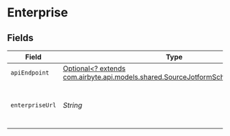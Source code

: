 # Enterprise


## Fields

| Field                                                                                                                                       | Type                                                                                                                                        | Required                                                                                                                                    | Description                                                                                                                                 |
| ------------------------------------------------------------------------------------------------------------------------------------------- | ------------------------------------------------------------------------------------------------------------------------------------------- | ------------------------------------------------------------------------------------------------------------------------------------------- | ------------------------------------------------------------------------------------------------------------------------------------------- |
| `apiEndpoint`                                                                                                                               | [Optional<? extends com.airbyte.api.models.shared.SourceJotformSchemasApiEndpoint>](../../models/shared/SourceJotformSchemasApiEndpoint.md) | :heavy_minus_sign:                                                                                                                          | N/A                                                                                                                                         |
| `enterpriseUrl`                                                                                                                             | *String*                                                                                                                                    | :heavy_check_mark:                                                                                                                          | Upgrade to Enterprise to make your API url your-domain.com/API or subdomain.jotform.com/API instead of api.jotform.com                      |
